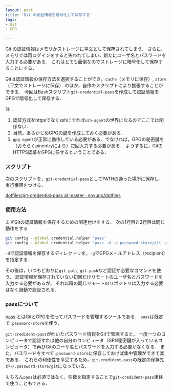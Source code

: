 ```yaml
---
layout: post
title: 'Git の認証情報を暗号化して保存する'
tags:
- Git
- GPG

---
```


Git の認証情報はメモリかストレージに平文として保存されてしまう．
さらに，メモリでは再ログインをすると失われてしまい，新たにユーザ名とパスワードを入力する必要がある．
これはとても面倒なのでストレージに暗号化して保存することにする．

Gitは認証情報の保存方法を選択することができ，`cache`（メモリに保存）, `store`（平文でストレージに保存）
のほか，自作のスクリプトにより拡張することができる．
今回はBashスクリプト`git-credential-pass`を作成して認証情報をGPGで暗号化して保存する．

注：

1. 認証方式をhttpsでなくsshにすれば`ssh-agent`の世界になるのでここでは関係ない．
2. 当然，あらかじめGPGの鍵を作成しておく必要がある．
4. `gpg-agent`が正常に動作している必要がある．でなければ，GPGの秘密鍵を（おそらくpinentryにより）毎回入力する必要がある．
ようするに，GitのHTTPS認証をGPGに任せるということである．

### スクリプト

次のスクリプトを，`git-credential-pass`としてPATHの通った場所に保存し，実行権限をつける．

[dotfiles/git-credential-pass at master · noyuno/dotfiles](https://github.com/noyuno/dotfiles/blob/master/bin/git-credential-pass)

### 使用方法

まずGitの認証情報を保存するための関連付けをする．
次の1行目と2行目は同じ動作をする

~~~bash
git config --global credential.helper 'pass'
git config --global credential.helper 'pass -d ~/.password-store/git -g ~/.password-store/.gpg-id'
~~~

`-d`で認証情報を保存するディレクトリを，`-g`でGPGメールアドレス（recipient）を指定する．

その後は，いつもどおりに`git pull`, `git push`など認証が必要なコマンドを使う．
認証情報が保存されていない初回だけリモートのユーザ名とパスワードを入力する必要があるが，
それ以降の同じリモートのリポジトリは入力する必要はなく自動で認証される．

### passについて

[pass](https://www.passwordstore.org/) とはGitとGPGを使ってパスワードを管理するツールである．
`pass`は既定で`.password-store`を使う．

`git-credident-pass`が吐いたパスワード情報をGitで管理すると，
一度一つのコンピュータで認証すれば他の自分のコンピュータ（GPG秘密鍵が入っているコンピュータ）で再びGitのユーザ名とパスワードを入力する必要がなくなる．
また，パスワードをすべて`.password-store`に保存しておけば集中管理ができて楽である．
これらの利便性を享受するため，`git-credident-pass`の既定の保存先が`~/.password-store/git`になっている．

もちろん`pass`は必須ではなく，引数を指定することで`git-credident-pass`単体で使うこともできる．

